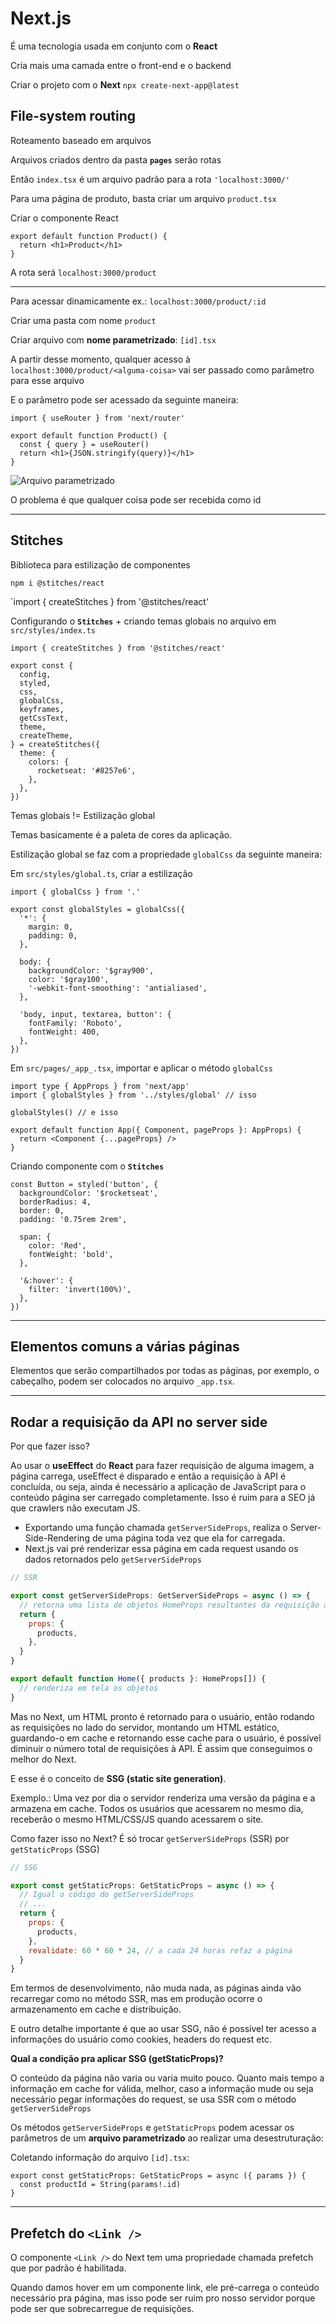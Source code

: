 # Next.js

É uma tecnologia usada em conjunto com o **React**

Cria mais uma camada entre o front-end e o backend

Criar o projeto com o **Next** `npx create-next-app@latest`

## File-system routing

Roteamento baseado em arquivos

Arquivos criados dentro da pasta **`pages`** serão rotas

Então `index.tsx` é um arquivo padrão para a rota `'localhost:3000/'`

Para uma página de produto, basta criar um arquivo `product.tsx`

Criar o componente React

```tsx
export default function Product() {
  return <h1>Product</h1>
}
```

A rota será `localhost:3000/product`

---

Para acessar dinamicamente ex.: `localhost:3000/product/:id`

Criar uma pasta com nome `product`

Criar arquivo com **nome parametrizado**: `[id].tsx`

A partir desse momento, qualquer acesso à `localhost:3000/product/<alguma-coisa>` vai ser passado como parâmetro para esse arquivo

E o parâmetro pode ser acessado da seguinte maneira:

```tsx
import { useRouter } from 'next/router'

export default function Product() {
  const { query } = useRouter()
  return <h1>{JSON.stringify(query)}</h1>
}
```

![Arquivo parametrizado](../project-four/assets/arquivoparametrizado.png)

O problema é que qualquer coisa pode ser recebida como id

---

## Stitches

Biblioteca para estilização de componentes

`npm i @stitches/react`

`import { createStitches } from '@stitches/react'

Configurando o **`Stitches`** + criando temas globais no arquivo em `src/styles/index.ts`

```tsx
import { createStitches } from '@stitches/react'

export const {
  config,
  styled,
  css,
  globalCss,
  keyframes,
  getCssText,
  theme,
  createTheme,
} = createStitches({
  theme: {
    colors: {
      rocketseat: '#8257e6',
    },
  },
})
```

Temas globais != Estilização global

Temas basicamente é a paleta de cores da aplicação.

Estilização global se faz com a propriedade `globalCss` da seguinte maneira:

Em `src/styles/global.ts`, criar a estilização

```tsx
import { globalCss } from '.'

export const globalStyles = globalCss({
  '*': {
    margin: 0,
    padding: 0,
  },

  body: {
    backgroundColor: '$gray900',
    color: '$gray100',
    '-webkit-font-smoothing': 'antialiased',
  },

  'body, input, textarea, button': {
    fontFamily: 'Roboto',
    fontWeight: 400,
  },
})
```

Em `src/pages/_app_.tsx`, importar e aplicar o método `globalCss`

```tsx
import type { AppProps } from 'next/app'
import { globalStyles } from '../styles/global' // isso

globalStyles() // e isso

export default function App({ Component, pageProps }: AppProps) {
  return <Component {...pageProps} />
}
```

Criando componente com o **`Stitches`**

```tsx
const Button = styled('button', {
  backgroundColor: '$rocketseat',
  borderRadius: 4,
  border: 0,
  padding: '0.75rem 2rem',

  span: {
    color: 'Red',
    fontWeight: 'bold',
  },

  '&:hover': {
    filter: 'invert(100%)',
  },
})
```

---

## Elementos comuns a várias páginas

Elementos que serão compartilhados por todas as páginas, por exemplo, o cabeçalho, podem ser colocados no arquivo `_app.tsx`.

---

## Rodar a requisição da API no server side

Por que fazer isso?

Ao usar o **useEffect** do **React** para fazer requisição de alguma imagem, a página carrega, useEffect é disparado e então a requisição à API é concluída, ou seja, ainda é necessário a aplicação de JavaScript para o conteúdo página ser carregado completamente. Isso é ruim para a SEO já que crawlers não executam JS.

- Exportando uma função chamada `getServerSideProps`, realiza o Server-Side-Rendering de uma página toda vez que ela for carregada.
- Next.js vai pré renderizar essa página em cada request usando os dados retornados pelo `getServerSideProps`

```jsx
// SSR

export const getServerSideProps: GetServerSideProps = async () => {
  // retorna uma lista de objetos HomeProps resultantes da requisição à API.
  return {
    props: {
      products,
    },
  }
}

export default function Home({ products }: HomeProps[]) {
  // renderiza em tela os objetos
}
```

Mas no Next, um HTML pronto é retornado para o usuário, então rodando as requisições no lado do servidor, montando um HTML estático, guardando-o em cache e retornando esse cache para o usuário, é possível diminuir o número total de requisições à API. É assim que conseguimos o melhor do Next.

E esse é o conceito de **SSG (static site generation)**.

Exemplo.: Uma vez por dia o servidor renderiza uma versão da página e a armazena em cache. Todos os usuários que acessarem no mesmo dia, receberão o mesmo HTML/CSS/JS quando acessarem o site.

Como fazer isso no Next? É só trocar `getServerSideProps` (SSR) por `getStaticProps` (SSG)

```jsx
// SSG

export const getStaticProps: GetStaticProps = async () => {
  // Igual o código do getServerSideProps
  // ...
  return {
    props: {
      products,
    },
    revalidate: 60 * 60 * 24, // a cada 24 horas refaz a página
  }
}
```

Em termos de desenvolvimento, não muda nada, as páginas ainda vão recarregar como no método SSR, mas em produção ocorre o armazenamento em cache e distribuição.

E outro detalhe importante é que ao usar SSG, não é possível ter acesso a informações do usuário como cookies, headers do request etc.

**Qual a condição pra aplicar SSG (getStaticProps)?**

O conteúdo da página não varia ou varia muito pouco. Quanto mais tempo a informação em cache for válida, melhor, caso a informação mude ou seja necessário pegar informações do request, se usa SSR com o método `getServerSideProps`

Os métodos `getServerSideProps` e `getStaticProps` podem acessar os parâmetros de um **arquivo parametrizado** ao realizar uma desestruturação:

Coletando informação do arquivo `[id].tsx`:

```tsx
export const getStaticProps: GetStaticProps = async ({ params }) {
  const productId = String(params!.id)
}
```

---

## Prefetch do `<Link />`

O componente `<Link />` do Next tem uma propriedade chamada prefetch que por padrão é habilitada.

Quando damos hover em um componente link, ele pré-carrega o conteúdo necessário pra página, mas isso pode ser ruim pro nosso servidor porque pode ser que sobrecarregue de requisições.
